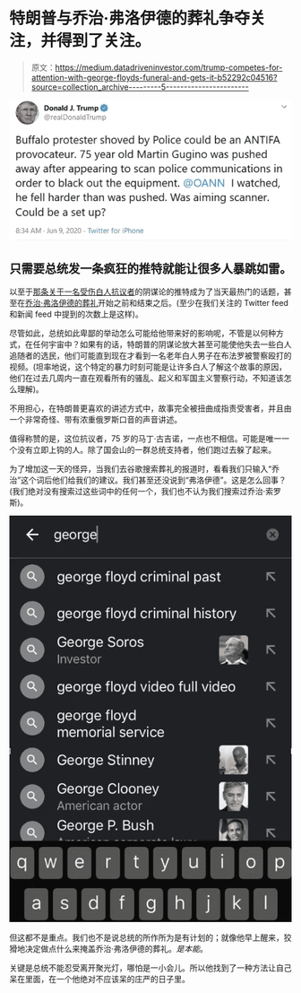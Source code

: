 # 特朗普与乔治·弗洛伊德的葬礼争夺关注，并得到了关注。

> 原文：<https://medium.datadriveninvestor.com/trump-competes-for-attention-with-george-floyds-funeral-and-gets-it-b52292c04516?source=collection_archive---------5----------------------->

[![](img/6ecd8662d3b2b89f74c217795e62f77f.png)](https://twitter.com/realDonaldTrump/status/1270333484528214018)

## 只需要总统发一条疯狂的推特就能让很多人暴跳如雷。

以至于[那条关于一名](https://twitter.com/realDonaldTrump/status/1270333484528214018)[受伤白人抗议者](https://slate.com/news-and-politics/2020/06/buffalo-police-video-white-america.html)的阴谋论的推特成为了当天最热门的话题，甚至在[乔治·弗洛伊德的葬礼](https://www.youtube.com/watch?v=02OAHxHadPk)开始之前和结束之后。(至少在我们关注的 Twitter feed 和新闻 feed 中提到的次数上是这样)。

尽管如此，总统如此卑鄙的举动怎么可能给他带来好的影响呢，不管是以何种方式，在任何宇宙中？如果有的话，特朗普的阴谋论放大甚至可能使他失去一些白人追随者的选民，他们可能直到现在才看到一名老年白人男子在布法罗被警察殴打的视频。(坦率地说，这个特定的暴力时刻可能是让许多白人了解这个故事的原因，他们在过去几周内一直在观看所有的骚乱、起义和军国主义警察行动，不知道该怎么理解)。

不用担心，在特朗普更喜欢的讲述方式中，故事完全被扭曲成指责受害者，并且由一个非常奇怪、带有浓重俄罗斯口音的声音讲述。

值得称赞的是，这位抗议者，75 岁的马丁·古吉诺，一点也不相信。可能是唯一一个没有立即上钩的人。除了国会山的一群总统支持者，他们跑过去躲了起来。

为了增加这一天的怪异，当我们去谷歌搜索葬礼的报道时，看看我们只输入“乔治”这个词后他们给我们的建议。我们甚至还没说到“弗洛伊德”。这是怎么回事？(我们绝对没有搜索过这些词中的任何一个，我们也不认为我们搜索过乔治·索罗斯)。

![](img/d935cc533056b6bbc4887a1f7d0e42ac.png)

但这都不是重点。我们也不是说总统的所作所为是有计划的；就像他早上醒来，狡猾地决定做点什么来掩盖乔治·弗洛伊德的葬礼。*是本能*。

关键是总统不能忍受离开聚光灯，哪怕是一小会儿。所以他找到了一种方法让自己呆在里面，在一个他绝对不应该呆的庄严的日子里。